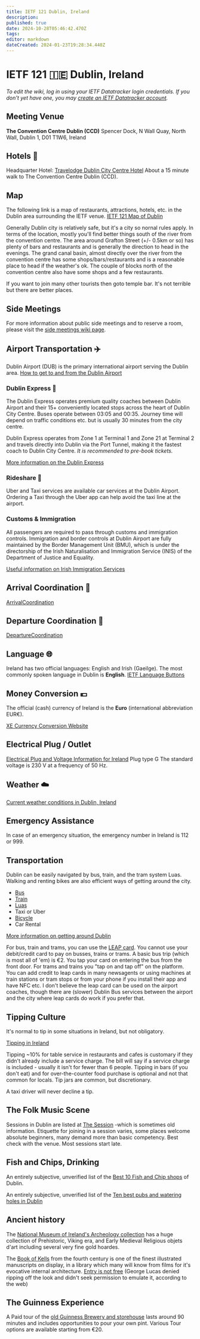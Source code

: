 ```yaml
---
title: IETF 121 Dublin, Ireland
description: 
published: true
date: 2024-10-28T05:46:42.470Z
tags: 
editor: markdown
dateCreated: 2024-01-23T19:28:34.440Z
---
```


# IETF 121 :ireland: Dublin, Ireland 
*To edit the wiki, log in using your IETF Datatracker login credentials. If you don't yet have one, you may [create an IETF Datatracker account](https://datatracker.ietf.org/accounts/create/).*

## Meeting Venue

**The Convention Centre Dublin (CCD)**
Spencer Dock, N Wall Quay, 
North Wall, Dublin 1, D01 T1W6,
Ireland

## Hotels :hotel:
Headquarter Hotel: [Travelodge Dublin City Centre Hotel](https://www.travelodge.co.uk/hotels/679/Dublin-City-Centre-hotel) 
About a 15 minute walk to The Convention Centre Dublin (CCD).

## Map
The following link is a map of restaurants, attractions, hotels, etc. in the Dublin area surrounding the IETF venue. 
[IETF 121 Map of Dublin](https://www.google.com/maps/d/u/0/viewer?mid=1vCTNFE8UZgdZSHzUlgzeUzSJfc-HZV8&ll=53.38050498751454%2C-6.1889417999999985&z=12)

Generally Dublin city is relatively safe, but it's a city so nornal rules apply. In terms of the location, mostly you'll find better things south of the river from the convention centre. The area around Grafton Street (+/- 0.5km or so) has plenty of bars and restaurants and is generally the direction to head in the evenings. The grand canal basin, almost directly over the river from the convention centre has some shops/bars/restaurants and is a reasonable place to head if the weather's ok. The couple of blocks north of the convention centre also have some shops and a few restaurants.

If you want to join many other tourists then goto temple bar. It's not terrible but there are better places.

## Side Meetings
For more information about public side meetings and to reserve a room, please visit the [side meetings wiki page](/meeting/121/sidemeetings).

## Airport Transportation :airplane:
Dublin Airport (DUB) is the primary international airport serving the Dublin area. 
[How to get to and from the Dublin Airport](https://www.dublinairport.com/to-from-the-airport)

### Dublin Express :bus:
The Dublin Express operates premium quality coaches between Dublin Airport and their 15+ conveniently located stops across the heart of Dublin City Centre. Buses operate between 03:05 and 00:35. Journey time will depend on traffic conditions etc. but is usually 30 minutes from the city centre.

Dublin Express operates from Zone 1 at Terminal 1 and Zone 21 at Terminal 2 and travels directly into Dublin via the Port Tunnel, making it the fastest coach to Dublin City Centre.
*It is recommended to pre-book tickets.*

[More information on the Dublin Express](https://www.dublinexpress.ie/dublin-city/dublin-airport-to-dublin-city?gad_source=1&gclid=Cj0KCQjwh7K1BhCZARIsAKOrVqFYxgFNBGqS5KGLi3z-4MBOoxAvbiuQq5yjbfAkuWJRD7KTkbwUgxAaAnoLEALw_wcB&gclsrc=aw.ds)

### Rideshare :taxi:

Uber and Taxi services are available car services at the Dublin Airport. Ordering a Taxi through the Uber app can help avoid the taxi line at the airport. 

### Customs & Immigration
All passengers are required to pass through customs and immigration controls. Immigration and border controls at Dublin Airport are fully maintained by the Border Management Unit (BMU), which is under the directorship of the Irish Naturalisation and Immigration Service (INIS) of the Department of Justice and Equality.  

[Useful information on Irish Immigration Services](https://www.irishimmigration.ie/)

## Arrival Coordination :flight_arrival:
[ArrivalCoordination](/meeting/121/ArrivalCoordination)

## Departure Coordination :flight_departure:
[DepartureCoordination](/meeting/121/DepartureCoordination)

## Language :globe_with_meridians:
Ireland has two official languages: English and Irish (Gaeilge).
The most commonly spoken language in Dublin is **English**.
[IETF Language Buttons](/meeting/buttons) 
 
## Money Conversion :euro: 
The official (cash) currency of Ireland is the **Euro** (international abbreviation EUR€).

[XE Currency Conversion Website](https://www.xe.com/currencyconverter/convert/?Amount=1&From=USD&To=EUR)

 ## Electrical Plug / Outlet
[Electrical Plug and Voltage Information for Ireland](https://www.worldstandards.eu/electricity/plugs-and-sockets/g/) 
Plug type G
The standard voltage is 230 V at a frequency of 50 Hz.

## Weather :cloud: 
[Current weather conditions in Dublin, Ireland](https://www.accuweather.com/en/ie/dublin/207931/weather-forecast/207931)
 
## Emergency Assistance
In case of an emergency situation, the emergency number in Ireland is 112 or 999.

## Transportation

Dublin can be easily navigated by bus, train, and the tram system Luas. Walking and renting bikes are also efficient ways of getting around the city.

- [Bus](https://www.dublinpublictransport.ie/dublin-buses)
- [Train](https://www.dublinpublictransport.ie/dublin-trains) 
- [Luas](https://www.dublinpublictransport.ie/dublin-trams)
- Taxi or Uber
- [Bicycle](https://www.dublinbikes.ie/en/home)
- Car Rental

[More information on getting around Dublin](https://www.visitdublin.com/plan/getting-around)

For bus, train and trams, you can use the [LEAP card](https://about.leapcard.ie/leap-visitor-card). You cannot use your debit/credit card to pay on busses, trains or trams. A basic bus trip (which is most all of 'em) is €2. You tap your card on entering the bus from the front door. For trams and trains you "tap on and tap off" on the platform. You can add credit to leap cards in many newsagents or using machines at train stations or tram stops or from your phone if you install their app and have NFC etc. I don't believe the leap card can be used on the airport coaches, though there are (slower) Dublin Bus services between the airport and the city where leap cards do work if you prefer that.

## Tipping Culture

It's normal to tip in some situations in Ireland, but not obligatory.

[Tipping in Ireland](https://www.tripsavvy.com/tipping-in-ireland-1542784)

Tipping ~10% for table service in restaurants and cafes is customary if they didn't already include a service charge. The bill will say if a service charge is included - usually it isn't for fewer than 6 people. Tipping in bars (if you don't eat) and for over-the-counter food purchase is optional and not that common for locals. Tip jars are common, but discretionary.

A taxi driver will never decline a tip.

## The Folk Music Scene

Sessions in Dublin are listed at [The Session](https://thesession.org/sessions/search?day=&q=Dublin%2C+Ireland) -which is sometimes old information. Etiquette for joining in a session varies, some places welcome absolute beginners, many demand more than basic competency. Best check with the venue. Most sessions start late.

## Fish and Chips, Drinking

An entirely subjective, unverified list of the [Best 10 Fish and Chip shops](https://www.visitdublin.com/guides/best-fish-chips-dublin) of Dublin.

An entirely subjective, unverified list of the [Ten best pubs and watering holes in Dublin](https://www.hotels.com/go/ireland/most-iconic-pubs-dublin)

## Ancient history

The [National Museum of Ireland's Archeology collection](https://www.museum.ie/en-ie/museums/archaeology/exhibitions/or-ireland-s-gold) has a huge collection of Prehistoric, Viking era, and Early Medieval Religious objets d'art including several very fine gold hoardes.

The [Book of Kells](https://digitalcollections.tcd.ie/collections/ks65hc20t?locale=en) from the fourth century is one of the finest illustrated manuscripts on display, in a library which many will know from films for it's evocative internal architecture. [Entry is not free](https://www.visittrinity.ie/book-of-kells-experience/) (George Lucas denied ripping off the look and didn't seek permission to emulate it, according to the web)

## The Guinness Experience

A Paid tour of the [old Guinness Brewery and storehouse](https://www.guinness-storehouse.com/en/home) lasts around 90 minutes and includes opportunities to pour your own pint. Various Tour options are available starting from €20.


